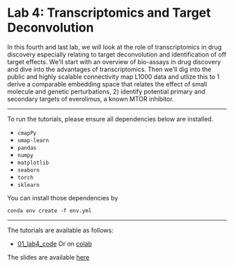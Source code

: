 # Lab 4: Transcriptomics and Target Deconvolution 

In this fourth and last lab, we will look at the role of transcriptomics in drug discovery
especially relating to target deconvolution and identification of off target effects. 
We'll start with an overview of bio-assays in drug discovery and dive into the advantages
of transcriptomics. Then we'll dig into the public and highly scalable connectivity map L1000
data and utlize this to 1 derive a comparable embedding space that relates the effect of small molecule
and genetic perturbations, 2) identify potential primary and secondary targets of everolimus, a
known MTOR inhibitor.

---
To run the tutorials, please ensure all dependencies below are installed. 
- `cmapPy`
- `umap-learn`
- `pandas`
- `numpy`
- `matplotlib`
- `seaborn`
- `torch`
- `sklearn`

You can install those dependencies by 
```shell
conda env create -f env.yml
```

---

The tutorials are available as follows:

- [01_lab4_code]()
Or on [colab](https://colab.research.google.com/drive/1k7AWbdAlfUEJbb0Lj6ZcO_bhrpClFICV#scrollTo=yNaHyGqWJ9WUr)

The slides are available [here](https://docs.google.com/presentation/d/1gJvF8BTWwivgFE5R2cDIu5XQqBsQtVaGZc__kxQ8X8A/edit#slide=id.p)
